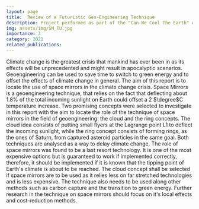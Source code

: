 ```yaml
---
layout: page
title:  Review of a Futuristic Geo-Engineering Technique
description: Project performed as part of the "Can We Cool The Earth" course from the TU Delft.
img: assets/img/SM_TU.jpg
importance: 3
category: 2021
related_publications:
---
```


Climate change is the greatest crisis that mankind has ever been in as its effects will be unprecedented and might result in apocalyptic scenarios. Geoengineering can be used to save time to switch to green energy and to offset the effects of climate change in general. The aim of this report is to locate the use of space mirrors in the climate change crisis. Space Mirrors is a geoengineering technique, that relies on the fact that deflecting about 1.8\% of the total incoming sunlight on Earth could offset a 2 $\degree$C temperature increase. Two promising concepts were selected to investigate in this report with the aim to locate the role of the technique of space mirrors in the field of geoengineering: the cloud and the ring concepts. The cloud idea consists of putting small flyers at the Lagrange point L1 to deflect the incoming sunlight, while the ring concept consists of forming rings, as the ones of Saturn, from captured asteroid particles in the same goal. Both techniques are analysed as a way to delay climate change. The role of space mirrors was found to be a last resort technology. It is one of the most expensive options but is guaranteed to work if implemented correctly, therefore, it should be implemented if it is known that the tipping point of Earth's climate is about to be reached. The cloud concept shall be selected if space mirrors are to be used as it relies less on far stretched technologies and is less expensive. The technique also needs to be used along other methods such as carbon capture and the transition to green energy. Further research in the technique on space mirrors should focus on it's local effects and cost-reduction methods.

<object data="{{ site.url }}{{ site.baseurl }}/assets/pdf/CanWeCoolEarth.pdf" width="1000" height="1000" type="application/pdf"></object>
